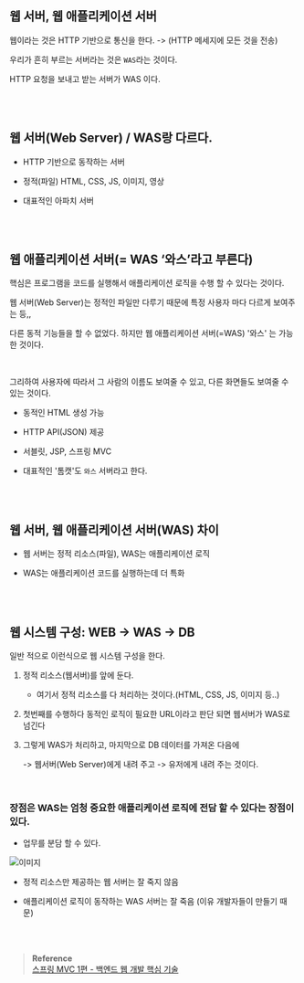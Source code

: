 ## 웹 서버, 웹 애플리케이션 서버

웹이라는 것은 HTTP 기반으로 통신을 한다. -> (HTTP 메세지에 모든 것을 전송)

우리가 흔히 부르는 서버라는 것은 `WAS`라는 것이다.

HTTP 요청을 보내고 받는 서버가 WAS 이다.

<br/><br/>

## 웹 서버(Web Server) / WAS랑 다르다.

- HTTP 기반으로 동작하는 서버

- 정적(파일) HTML, CSS, JS, 이미지, 영상
- 대표적인 아파치 서버

<br/><br/>

## 웹 애플리케이션 서버(= WAS ‘와스’라고 부른다)

핵심은 프로그램을 코드를 실행해서 애플리케이션 로직을 수행 할 수 있다는 것이다.

웹 서버(Web Server)는 정적인 파일만 다루기 때문에 특정 사용자 마다 다르게 보여주는 등,,

다른 동적 기능들을 할 수 없었다. 하지만 웹 애플리케이션 서버(=WAS) '와스' 는 가능한 것이다.

<br/>

그리하여 사용자에 따라서 그 사람의 이름도 보여줄 수 있고, 다른 화면들도 보여줄 수 있는 것이다.

- 동적인 HTML 생성 가능

- HTTP API(JSON) 제공

- 서블릿, JSP, 스프링 MVC

- 대표적인 '톰캣'도 `와스` 서버라고 한다.




<br/><br/>

## 웹 서버, 웹 애플리케이션 서버(WAS) 차이

- 웹 서버는 정적 리소스(파일), WAS는 애플리케이션 로직

- WAS는 애플리케이션 코드를 실행하는데 더 특화

<br/><br/>

## 웹 시스템 구성: WEB -> WAS -> DB

일반 적으로 이런식으로 웹 시스템 구성을 한다.

1. 정적 리소스(웹서버)를 앞에 둔다.
    - 여기서 정적 리소스를 다 처리하는 것이다.(HTML, CSS, JS, 이미지 등..)

2. 첫번째를 수행하다 동적인 로직이 필요한 URL이라고 판단 되면 웹서버가 WAS로 넘긴다

3. 그렇게 WAS가 처리하고, 마지막으로 DB 데이터를 가져온 다음에 
    
    -> 웹서버(Web Server)에게 내려 주고 -> 유저에게 내려 주는 것이다.


<br/>

### 장점은 WAS는 엄청 중요한 애플리케이션 로직에 전담 할 수 있다는 장점이 있다.

- 업무를 분담 할 수 있다.


![이미지](/programming/img/서1.PNG)


- 정적 리소스만 제공하는 웹 서버는 잘 죽지 않음

- 애플리케이션 로직이 동작하는 WAS 서버는 잘 죽음 (이유 개발자들이 만들기 때문)


<br/><br/>

>**Reference** <br/>[스프링 MVC 1편 - 백엔드 웹 개발 핵심 기술](https://www.inflearn.com/course/%EC%8A%A4%ED%94%84%EB%A7%81-mvc-1)
